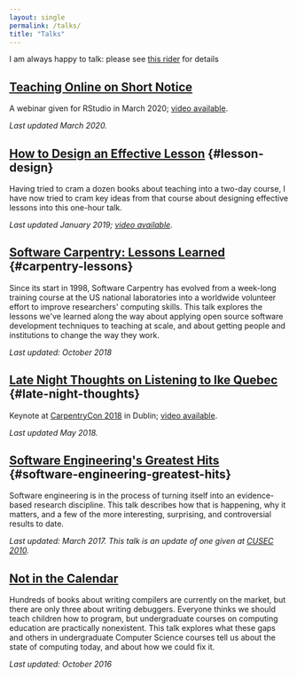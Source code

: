 ```yaml
---
layout: single
permalink: /talks/
title: "Talks"
---
```


I am always happy to talk:
please see [this rider]({{site.github.url}}/speaking/) for details

## [Teaching Online on Short Notice](https://docs.google.com/presentation/d/1bp8Po8XMGCBN0Kz_kyT6V4Td-m8CCM5vW69dmkXVchU/)

A webinar given for RStudio in March 2020;
[video available](https://rstudio.com/resources/webinars/teaching-online-at-short-notice/).

*Last updated March 2020.*

## [How to Design an Effective Lesson]({{site.github.url}}/talks/lesson-design/) {#lesson-design}

Having tried to cram a dozen books about teaching into a two-day course,
I have now tried to cram key ideas from that course about designing
effective lessons into this one-hour talk.

*Last updated January 2019; [video available](https://vimeo.com/314074539).*

## [Software Carpentry: Lessons Learned]({{site.github.url}}/talks/lessons-learned/) {#carpentry-lessons}

Since its start in 1998, Software Carpentry has evolved from a week-long
training course at the US national laboratories into a worldwide
volunteer effort to improve researchers' computing skills. This talk
explores the lessons we've learned along the way about applying open
source software development techniques to teaching at scale, and about
getting people and institutions to change the way they work.

*Last updated: October 2018*

## [Late Night Thoughts on Listening to Ike Quebec]({{site.github.url}}/talks/late-night/) {#late-night-thoughts}

Keynote at [CarpentryCon 2018](http://www.carpentrycon.org/) in Dublin;
[video available](https://www.youtube.com/watch?v=7xR50ty5DZ0).

*Last updated May 2018.*

## [Software Engineering's Greatest Hits]({{site.github.url}}/talks/greatest-hits/) {#software-engineering-greatest-hits}

Software engineering is in the process of turning itself into an
evidence-based research discipline. This talk describes how that is
happening, why it matters, and a few of the more interesting,
surprising, and controversial results to date.

*Last updated: March 2017. This talk is an update of one given at [CUSEC
2010](https://vimeo.com/9270320).*

## [Not in the Calendar]({{site.github.url}}/talks/not-in-the-calendar/)

Hundreds of books about writing compilers are currently on the market,
but there are only three about writing debuggers. Everyone thinks we
should teach children how to program, but undergraduate courses on
computing education are practically nonexistent. This talk explores what
these gaps and others in undergraduate Computer Science courses tell us
about the state of computing today, and about how we could fix it.

*Last updated: October 2016*

